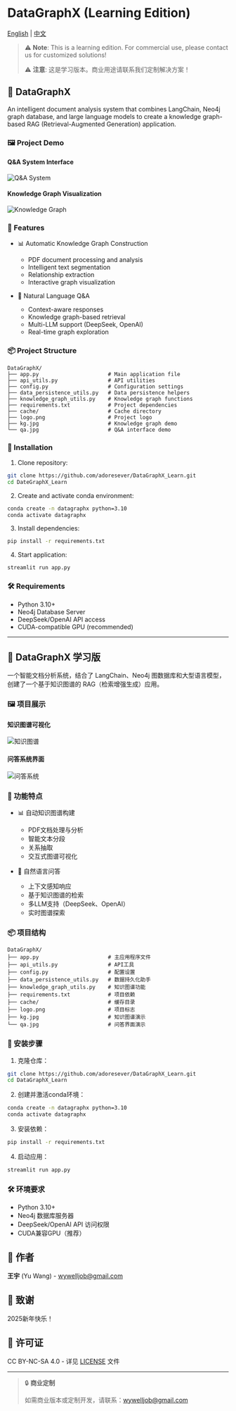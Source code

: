 # DataGraphX (Learning Edition)

[English](#english) | [中文](#chinese)

> ⚠️ **Note**: This is a learning edition. For commercial use, please contact us for customized solutions!
> 
> ⚠️ **注意**: 这是学习版本。商业用途请联系我们定制解决方案！

<a name="english"></a>
## 🌟 DataGraphX

An intelligent document analysis system that combines LangChain, Neo4j graph database, and large language models to create a knowledge graph-based RAG (Retrieval-Augmented Generation) application.

### 🖼️ Project Demo

#### Q&A System Interface
![Q&A System](qa.jpg)

#### Knowledge Graph Visualization
![Knowledge Graph](kg.jpg)

### 🚀 Features

- 📊 Automatic Knowledge Graph Construction
  - PDF document processing and analysis
  - Intelligent text segmentation
  - Relationship extraction
  - Interactive graph visualization

- 🤖 Natural Language Q&A
  - Context-aware responses
  - Knowledge graph-based retrieval
  - Multi-LLM support (DeepSeek, OpenAI)
  - Real-time graph exploration

### 📦 Project Structure
```
DataGraphX/
├── app.py                      # Main application file
├── api_utils.py                # API utilities
├── config.py                   # Configuration settings
├── data_persistence_utils.py   # Data persistence helpers
├── knowledge_graph_utils.py    # Knowledge graph functions
├── requirements.txt            # Project dependencies
├── cache/                      # Cache directory
├── logo.png                    # Project logo
├── kg.jpg                      # Knowledge graph demo
└── qa.jpg                      # Q&A interface demo
```

### 🔧 Installation

1. Clone repository:
```bash
git clone https://github.com/adoresever/DataGraphX_Learn.git
cd DateGraphX_Learn
```

2. Create and activate conda environment:
```bash
conda create -n datagraphx python=3.10
conda activate datagraphx
```

3. Install dependencies:
```bash
pip install -r requirements.txt
```

4. Start application:
```bash
streamlit run app.py
```

### 🛠️ Requirements

- Python 3.10+
- Neo4j Database Server
- DeepSeek/OpenAI API access
- CUDA-compatible GPU (recommended)

---

<a name="chinese"></a>
## 🌟 DataGraphX 学习版

一个智能文档分析系统，结合了 LangChain、Neo4j 图数据库和大型语言模型，创建了一个基于知识图谱的 RAG（检索增强生成）应用。

### 🖼️ 项目展示

#### 知识图谱可视化
![知识图谱](kg.jpg)

#### 问答系统界面
![问答系统](qa.jpg)

### 🚀 功能特点

- 📊 自动知识图谱构建
  - PDF文档处理与分析
  - 智能文本分段
  - 关系抽取
  - 交互式图谱可视化

- 🤖 自然语言问答
  - 上下文感知响应
  - 基于知识图谱的检索
  - 多LLM支持（DeepSeek、OpenAI）
  - 实时图谱探索

### 📦 项目结构
```
DataGraphX/
├── app.py                      # 主应用程序文件
├── api_utils.py                # API工具
├── config.py                   # 配置设置
├── data_persistence_utils.py   # 数据持久化助手
├── knowledge_graph_utils.py    # 知识图谱功能
├── requirements.txt            # 项目依赖
├── cache/                      # 缓存目录
├── logo.png                    # 项目标志
├── kg.jpg                      # 知识图谱演示
└── qa.jpg                      # 问答界面演示
```

### 🔧 安装步骤

1. 克隆仓库：
```bash
git clone https://github.com/adoresever/DataGraphX_Learn.git
cd DataGraphX_Learn
```

2. 创建并激活conda环境：
```bash
conda create -n datagraphx python=3.10
conda activate datagraphx
```

3. 安装依赖：
```bash
pip install -r requirements.txt
```

4. 启动应用：
```bash
streamlit run app.py
```

### 🛠️ 环境要求

- Python 3.10+
- Neo4j 数据库服务器
- DeepSeek/OpenAI API 访问权限
- CUDA兼容GPU（推荐）

## 👥 作者

**王宇** (Yu Wang) - [wywelljob@gmail.com](mailto:Wywelljob@gmail.com)

## 📝 致谢

2025新年快乐！

## 📄 许可证

CC BY-NC-SA 4.0 - 详见 [LICENSE](LICENSE) 文件

---

> 🔒 **商业定制**
> 
> 如需商业版本或定制开发，请联系：[wywelljob@gmail.com](mailto:Wywelljob@gmail.com)
